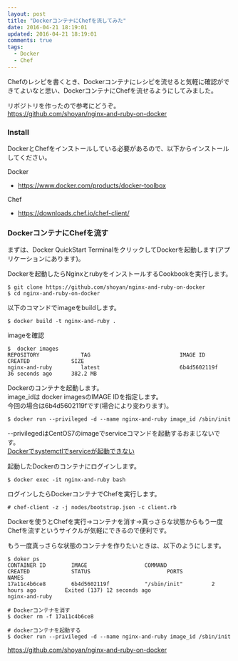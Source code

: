 ```yaml
---
layout: post
title: "DockerコンテナにChefを流してみた"
date: 2016-04-21 18:19:01
updated: 2016-04-21 18:19:01
comments: true
tags: 
  - Docker 
  - Chef
---
```

Chefのレシピを書くとき、Dockerコンテナにレシピを流せると気軽に確認ができてよいなと思い、DockerコンテナにChefを流せるようにしてみました。

リポジトリを作ったので参考にどうぞ。  
https://github.com/shoyan/nginx-and-ruby-on-docker

### Install
DockerとChefをインストールしている必要があるので、以下からインストールしてください。

Docker

- https://www.docker.com/products/docker-toolbox

Chef

- https://downloads.chef.io/chef-client/

### DockerコンテナにChefを流す
まずは、Docker QuickStart TerminalをクリックしてDockerを起動します(アプリケーションにあります)。

Dockerを起動したらNginxとrubyをインストールするCookbookを実行します。


```
$ git clone https://github.com/shoyan/nginx-and-ruby-on-docker
$ cd nginx-and-ruby-on-docker

```

以下のコマンドでimageをbuildします。


```
$ docker build -t nginx-and-ruby .

```

imageを確認


```
$  docker images
REPOSITORY             TAG                            IMAGE ID            CREATED             SIZE
nginx-and-ruby         latest                         6b4d5602119f        36 seconds ago      382.2 MB

```

Dockerのコンテナを起動します。  
image_idは docker imagesのIMAGE IDを指定します。  
今回の場合は6b4d5602119fです(場合により変わります)。


```
$ docker run --privileged -d --name nginx-and-ruby image_id /sbin/init

```

--privilegedはCentOS7のimageでserviceコマンドを起動するおまじないです。  
[Dockerでsystemctlでserviceが起動できない](http://shoyan.github.io/blog/2016/04/14/start-systemctl-on-docker/)

起動したDockerのコンテナにログインします。


```
$ docker exec -it nginx-and-ruby bash

```

ログインしたらDockerコンテナでChefを実行します。


```
# chef-client -z -j nodes/bootstrap.json -c client.rb

```

Dockerを使うとChefを実行→コンテナを消す→真っさらな状態からもう一度Chefを流すというサイクルが気軽にできるので便利です。

もう一度真っさらな状態のコンテナを作りたいときは、以下のようにします。


```
$ doker ps
CONTAINER ID        IMAGE                  COMMAND              CREATED             STATUS                        PORTS                                           NAMES
17a11c4b6ce8        6b4d5602119f           "/sbin/init"         2 hours ago         Exited (137) 12 seconds ago                                                   nginx-and-ruby

# Dockerコンテナを消す
$ docker rm -f 17a11c4b6ce8

# dockerコンテナを起動する
$ docker run --privileged -d --name nginx-and-ruby image_id /sbin/init

```

https://github.com/shoyan/nginx-and-ruby-on-docker
